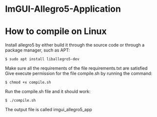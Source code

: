 # ImGUI-Allegro5-Application

# How to compile on Linux
Install allegro5 by either build it through the source code or through a package manager, such as APT:  
```
$ sudo apt install liballegro5-dev
```
Make sure all the requirements of the file requirements.txt are satisfied  
Give execute permission for the file compile.sh by running the command:  
```
$ chmod +x compile.sh
```
Run the compile.sh file and it should work:  
```
$ ./compile.sh
```
The output file is called imgui_allegro5_app  
